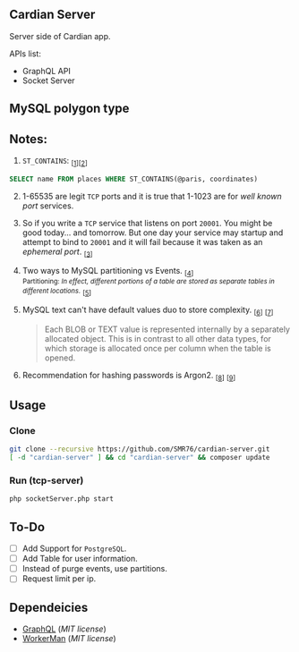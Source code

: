 ## Cardian Server
Server side of Cardian app.<br>

APIs list:
+ GraphQL API
+ Socket Server

## MySQL polygon type

## Notes:
1. `ST_CONTAINS`: <sub>[[1][sqlpoly]]</sub><sub>[[2][sqlpolyfunc]]</sub>
```sql
SELECT name FROM places WHERE ST_CONTAINS(@paris, coordinates)
```
2. 1-65535 are legit `TCP` ports and it is true that 1-1023 are for *well known port* services.
3. So if you write a `TCP` service that listens on port `20001`.
   You might be good today... and tomorrow.
   But one day your service may startup and attempt to bind to `20001` and it will fail
   because it was taken as an *ephemeral port*.
   <sub>[[3][portrnge]]</sub>
4. Two ways to  MySQL partitioning vs Events.
    <sub>[[4][sqlevent]]</sub><br>
    <small>Partitioning: *In effect, different portions of a table are stored as separate tables in different locations*.</small>
    <sub>[[5][sqlpartition]]</sub>

5. MySQL text can't have default values duo to store complexity.
   <sub>[[6][msqltxtdoc]]</sub>
   <sub>[[7][msqltxtso]]</sub>
   > Each BLOB or TEXT value is represented internally by a separately allocated object. This is in contrast to all other data types, for which storage is allocated once per column when the table is opened.

6. Recommendation for hashing passwords is Argon2.
    <sub>[[8][phc]]</sub>
    <sub>[[9][chashse]]</sub>

## Usage
### Clone
```bash
git clone --recursive https://github.com/SMR76/cardian-server.git
[ -d "cardian-server" ] && cd "cardian-server" && composer update
```
### Run (tcp-server)
```bash
php socketServer.php start
```
## To-Do
+ [ ] Add Support for `PostgreSQL`.
+ [ ] Add Table for user information.
+ [ ] Instead of purge events, use partitions.
+ [ ] Request limit per ip.

## Dependeicies
+ [GraphQL](https://webonyx.github.io/graphql-php) (*MIT license*)
+ [WorkerMan](https://github.com/walkor/workerman) (*MIT license*)

<!-- References -->
[sqlpoly]: https://marcgg.com/blog/2017/03/13/mysql-viewport-gis "MySQL geo poly"
[sqlpolyfunc]: https://dev.mysql.com/doc/refman/5.7/en/gis-polygon-property-functions.html "MySQL polygon property functions: `ST_CONTAINS`"
[sqlevent]: https://www.mysqltutorial.org/mysql-triggers/working-mysql-scheduled-event "Working with MySQL Scheduled Event"
[sqlpartition]: https://dev.mysql.com/doc/refman/8.0/en/partitioning-overview.html "MySQl partitioning overview"
[portrnge]: https://serverfault.com/a/873488 "Change the system ephemeral port range policy on server"
[msqltxtdoc]: https://dev.mysql.com/doc/refman/8.0/en/blob.html "11.3.4 The BLOB and TEXT Types"
[msqltxtso]: https://stackoverflow.com/q/3466872 "Why can't a text column have a default value in MySQL"
[chashse]: https://crypto.stackexchange.com/q/30785 "Password hashing security of argon2 vs bcrypt/PBKDF2"
[phc]: https://www.password-hashing.net/ "Password Hashing Competition"
